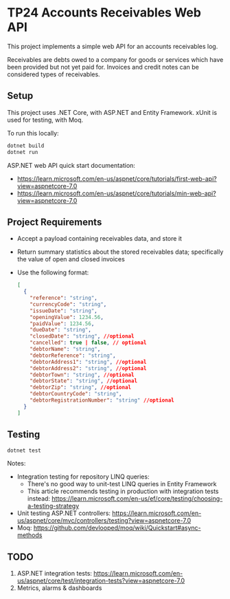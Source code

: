 # TP24 Accounts Receivables Web API

This project implements a simple web API for an accounts receivables log.

Receivables are debts owed to a company for goods or services which have been provided but not yet paid for. Invoices and credit notes can be considered types of receivables.

## Setup

This project uses .NET Core, with ASP.NET and Entity Framework. xUnit is used for testing, with Moq.

To run this locally:

```sh
dotnet build
dotnet run
```

ASP.NET web API quick start documentation:
* <https://learn.microsoft.com/en-us/aspnet/core/tutorials/first-web-api?view=aspnetcore-7.0>
* <https://learn.microsoft.com/en-us/aspnet/core/tutorials/min-web-api?view=aspnetcore-7.0>

## Project Requirements

* Accept a payload containing receivables data, and store it
* Return summary statistics about the stored receivables data; specifically the value of open and closed invoices
* Use the following format:

  ```json
  [
    {
      "reference": "string",
      "currencyCode": "string",
      "issueDate": "string",
      "openingValue": 1234.56,
      "paidValue": 1234.56,
      "dueDate": "string",
      "closedDate": "string", //optional
      "cancelled": true | false, // optional
      "debtorName": "string",
      "debtorReference": "string",
      "debtorAddress1": "string", //optional
      "debtorAddress2": "string", //optional
      "debtorTown": "string", //optional
      "debtorState": "string", //optional
      "debtorZip": "string", //optional
      "debtorCountryCode": "string",
      "debtorRegistrationNumber": "string" //optional
    }
  ]
  ```

## Testing

```sh
dotnet test
```

Notes:
* Integration testing for repository LINQ queries:
  * There's no good way to unit-test LINQ queries in Entity Framework
  * This article recommends testing in production with integration tests instead: <https://learn.microsoft.com/en-us/ef/core/testing/choosing-a-testing-strategy>
* Unit testing ASP.NET controllers: <https://learn.microsoft.com/en-us/aspnet/core/mvc/controllers/testing?view=aspnetcore-7.0>
* Moq: <https://github.com/devlooped/moq/wiki/Quickstart#async-methods>

## TODO

1. ASP.NET integration tests: <https://learn.microsoft.com/en-us/aspnet/core/test/integration-tests?view=aspnetcore-7.0>
1. Metrics, alarms & dashboards
